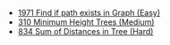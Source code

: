 - [1971 Find if path exists in Graph (Easy)](../Year/2024/April/1971_Find_If_Path_Exists_In_Graph_(Easy).cpp)
- [310 Minimum Height Trees (Medium)](../Year/2024/April/310_Minimum_Height_Trees_(Medium).cpp)
- [834 Sum of Distances in Tree (Hard)](../Year/2024/April/834_Sum_of_Distances_in_Tree_(Hard).cpp)
